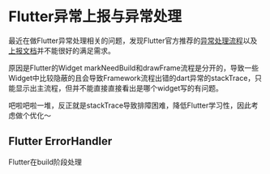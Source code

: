 # Flutter异常上报与异常处理

最近在做Flutter异常处理相关的问题，发现Flutter官方推荐的[异常处理流程](https://book.flutterchina.club/chapter2/thread_model_and_error_report.html#_2-8-2-flutter%E5%BC%82%E5%B8%B8%E6%8D%95%E8%8E%B7)以及[上报文档](https://docs.flutter.dev/cookbook/maintenance/error-reporting)并不能很好的满足需求。

原因是Flutter的Widget markNeedBuild和drawFrame流程是分开的，导致一些Widget中比较隐蔽的且会导致Framework流程出错的dart异常的stackTrace，只能显示出主流程，但并不能直接直接看出是哪个widget写的有问题。

吧啦吧啦一堆，反正就是stackTrace导致排障困难，降低Flutter学习性，因此考虑做个优化～

## Flutter ErrorHandler

Flutter在build阶段处理